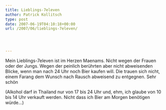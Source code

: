```yaml
---
title: Lieblings-7eleven
author: Patrick Kollitsch
type: post
date: 2007-06-19T04:10:18+00:00
url: /2007/06/lieblings-7eleven/




---
```

Mein Lieblings-7eleven ist im Herzen Maenams. Nicht wegen der Frauen oder der Jungs. Wegen der peinlich berührten aber nicht abweisenden Blicke, wenn man nach 24 Uhr noch Bier kaufen will. Die trauen sich nicht, einem Farang dem Wunsch nach Rausch abweisend zu entgegnen. Sehr schön

(Alkohol darf in Thailand nur von 17 bis 24 Uhr und, ehm, ich glaube von 10 bis 14 Uhr verkauft werden. Nicht dass ich Bier am Morgen benötigen würde&#8230;)